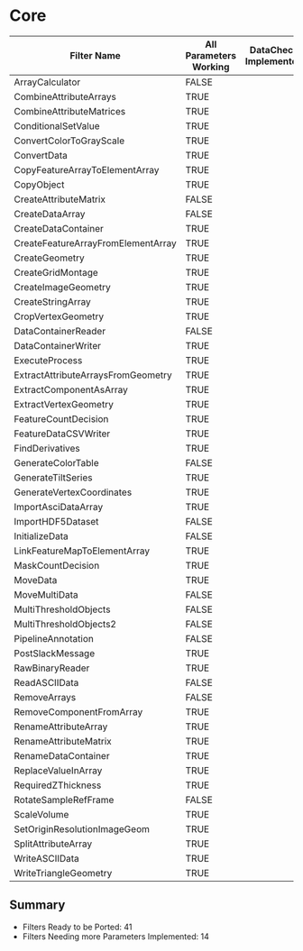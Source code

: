 # Core #

|  Filter Name | All Parameters Working | DataCheck Implemented | Execute Implemented | Documentation Implemented |
|--------------|------------------------|-----------------------|---------------------|---------------------------|
| ArrayCalculator | FALSE  | | | |
| CombineAttributeArrays | TRUE  | | | |
| CombineAttributeMatrices | TRUE  | | | |
| ConditionalSetValue | TRUE  | | | |
| ConvertColorToGrayScale | TRUE  | | | |
| ConvertData | TRUE  | | | |
| CopyFeatureArrayToElementArray | TRUE  | | | |
| CopyObject | TRUE  | | | |
| CreateAttributeMatrix | FALSE  | | | |
| CreateDataArray | FALSE  | | | |
| CreateDataContainer | TRUE  | | | |
| CreateFeatureArrayFromElementArray | TRUE  | | | |
| CreateGeometry | TRUE  | | | |
| CreateGridMontage | TRUE  | | | |
| CreateImageGeometry | TRUE  | | | |
| CreateStringArray | TRUE  | | | |
| CropVertexGeometry | TRUE  | | | |
| DataContainerReader | FALSE  | | | |
| DataContainerWriter | TRUE  | | | |
| ExecuteProcess | TRUE  | | | |
| ExtractAttributeArraysFromGeometry | TRUE  | | | |
| ExtractComponentAsArray | TRUE  | | | |
| ExtractVertexGeometry | TRUE  | | | |
| FeatureCountDecision | TRUE  | | | |
| FeatureDataCSVWriter | TRUE  | | | |
| FindDerivatives | TRUE  | | | |
| GenerateColorTable | FALSE  | | | |
| GenerateTiltSeries | TRUE  | | | |
| GenerateVertexCoordinates | TRUE  | | | |
| ImportAsciDataArray | TRUE  | | | |
| ImportHDF5Dataset | FALSE  | | | |
| InitializeData | FALSE  | | | |
| LinkFeatureMapToElementArray | TRUE  | | | |
| MaskCountDecision | TRUE  | | | |
| MoveData | TRUE  | | | |
| MoveMultiData | FALSE  | | | |
| MultiThresholdObjects | FALSE  | | | |
| MultiThresholdObjects2 | FALSE  | | | |
| PipelineAnnotation | FALSE  | | | |
| PostSlackMessage | TRUE  | | | |
| RawBinaryReader | TRUE  | | | |
| ReadASCIIData | FALSE  | | | |
| RemoveArrays | FALSE  | | | |
| RemoveComponentFromArray | TRUE  | | | |
| RenameAttributeArray | TRUE  | | | |
| RenameAttributeMatrix | TRUE  | | | |
| RenameDataContainer | TRUE  | | | |
| ReplaceValueInArray | TRUE  | | | |
| RequiredZThickness | TRUE  | | | |
| RotateSampleRefFrame | FALSE  | | | |
| ScaleVolume | TRUE  | | | |
| SetOriginResolutionImageGeom | TRUE  | | | |
| SplitAttributeArray | TRUE  | | | |
| WriteASCIIData | TRUE  | | | |
| WriteTriangleGeometry | TRUE  | | | |


## Summary ##

+ Filters Ready to be Ported: 41
+ Filters Needing more Parameters Implemented: 14
